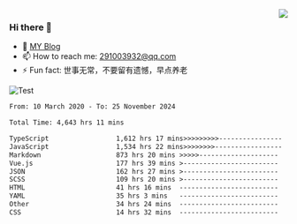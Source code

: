 <img align='right' src='https://github-readme-stats.vercel.app/api?username=niaogege&show_icons=true&theme=radical'/>

### Hi there 👋

- 🌱 [MY Blog](https://bythewayer.com/)
- 📫 How to reach me: 291003932@qq.com
- ⚡ Fun fact:  世事无常，不要留有遗憾，早点养老

![Test](https://github-readme-stats.vercel.app/api/top-langs/?username=niaogege&layout=compact)

<!--START_SECTION:waka-->

```txt
From: 10 March 2020 - To: 25 November 2024

Total Time: 4,643 hrs 11 mins

TypeScript                 1,612 hrs 17 mins>>>>>>>>>----------------   34.72 %
JavaScript                 1,534 hrs 22 mins>>>>>>>>-----------------   33.05 %
Markdown                   873 hrs 20 mins >>>>>--------------------   18.81 %
Vue.js                     177 hrs 39 mins >------------------------   03.83 %
JSON                       162 hrs 27 mins >------------------------   03.50 %
SCSS                       109 hrs 20 mins >------------------------   02.35 %
HTML                       41 hrs 16 mins  -------------------------   00.89 %
YAML                       35 hrs 3 mins   -------------------------   00.75 %
Other                      34 hrs 24 mins  -------------------------   00.74 %
CSS                        14 hrs 32 mins  -------------------------   00.31 %
```

<!--END_SECTION:waka-->
